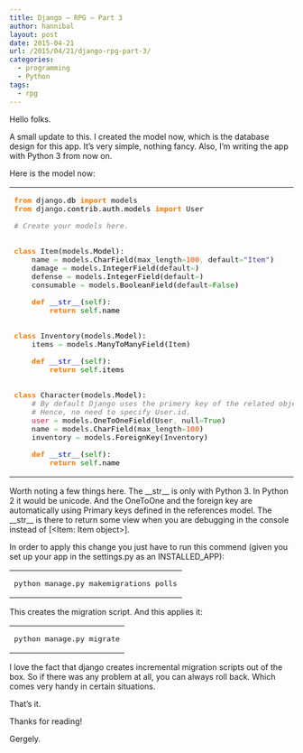 ```yaml
---
title: Django – RPG – Part 3
author: hannibal
layout: post
date: 2015-04-21
url: /2015/04/21/django-rpg-part-3/
categories:
  - programming
  - Python
tags:
  - rpg
---
```

Hello folks.

A small update to this. I created the model now, which is the database design for this app. It&#8217;s very simple, nothing fancy. Also, I&#8217;m writing the app with Python 3 from now on.

Here is the model now:

<div class="wp_syntax">
  <table>
    <tr>
      <td class="code">
        <pre class="python" style="font-family:monospace;"><span style="color: #ff7700;font-weight:bold;">from</span> django.<span style="color: black;">db</span> <span style="color: #ff7700;font-weight:bold;">import</span> models
<span style="color: #ff7700;font-weight:bold;">from</span> django.<span style="color: black;">contrib</span>.<span style="color: black;">auth</span>.<span style="color: black;">models</span> <span style="color: #ff7700;font-weight:bold;">import</span> User
&nbsp;
<span style="color: #808080; font-style: italic;"># Create your models here.</span>
&nbsp;
&nbsp;
<span style="color: #ff7700;font-weight:bold;">class</span> Item<span style="color: black;">&#40;</span>models.<span style="color: black;">Model</span><span style="color: black;">&#41;</span>:
    name <span style="color: #66cc66;">=</span> models.<span style="color: black;">CharField</span><span style="color: black;">&#40;</span>max_length<span style="color: #66cc66;">=</span><span style="color: #ff4500;">100</span><span style="color: #66cc66;">,</span> default<span style="color: #66cc66;">=</span><span style="color: #483d8b;">"Item"</span><span style="color: black;">&#41;</span>
    damage <span style="color: #66cc66;">=</span> models.<span style="color: black;">IntegerField</span><span style="color: black;">&#40;</span>default<span style="color: #66cc66;">=</span><span style="color: #ff4500;"></span><span style="color: black;">&#41;</span>
    defense <span style="color: #66cc66;">=</span> models.<span style="color: black;">IntegerField</span><span style="color: black;">&#40;</span>default<span style="color: #66cc66;">=</span><span style="color: #ff4500;"></span><span style="color: black;">&#41;</span>
    consumable <span style="color: #66cc66;">=</span> models.<span style="color: black;">BooleanField</span><span style="color: black;">&#40;</span>default<span style="color: #66cc66;">=</span><span style="color: #008000;">False</span><span style="color: black;">&#41;</span>
&nbsp;
    <span style="color: #ff7700;font-weight:bold;">def</span> <span style="color: #0000cd;">__str__</span><span style="color: black;">&#40;</span><span style="color: #008000;">self</span><span style="color: black;">&#41;</span>:
        <span style="color: #ff7700;font-weight:bold;">return</span> <span style="color: #008000;">self</span>.<span style="color: black;">name</span>
&nbsp;
&nbsp;
<span style="color: #ff7700;font-weight:bold;">class</span> Inventory<span style="color: black;">&#40;</span>models.<span style="color: black;">Model</span><span style="color: black;">&#41;</span>:
    items <span style="color: #66cc66;">=</span> models.<span style="color: black;">ManyToManyField</span><span style="color: black;">&#40;</span>Item<span style="color: black;">&#41;</span>
&nbsp;
    <span style="color: #ff7700;font-weight:bold;">def</span> <span style="color: #0000cd;">__str__</span><span style="color: black;">&#40;</span><span style="color: #008000;">self</span><span style="color: black;">&#41;</span>:
        <span style="color: #ff7700;font-weight:bold;">return</span> <span style="color: #008000;">self</span>.<span style="color: black;">items</span>
&nbsp;
&nbsp;
<span style="color: #ff7700;font-weight:bold;">class</span> Character<span style="color: black;">&#40;</span>models.<span style="color: black;">Model</span><span style="color: black;">&#41;</span>:
    <span style="color: #808080; font-style: italic;"># By default Django uses the primery key of the related object.</span>
    <span style="color: #808080; font-style: italic;"># Hence, no need to specify User.id.</span>
    <span style="color: #dc143c;">user</span> <span style="color: #66cc66;">=</span> models.<span style="color: black;">OneToOneField</span><span style="color: black;">&#40;</span>User<span style="color: #66cc66;">,</span> null<span style="color: #66cc66;">=</span><span style="color: #008000;">True</span><span style="color: black;">&#41;</span>
    name <span style="color: #66cc66;">=</span> models.<span style="color: black;">CharField</span><span style="color: black;">&#40;</span>max_length<span style="color: #66cc66;">=</span><span style="color: #ff4500;">100</span><span style="color: black;">&#41;</span>
    inventory <span style="color: #66cc66;">=</span> models.<span style="color: black;">ForeignKey</span><span style="color: black;">&#40;</span>Inventory<span style="color: black;">&#41;</span>
&nbsp;
    <span style="color: #ff7700;font-weight:bold;">def</span> <span style="color: #0000cd;">__str__</span><span style="color: black;">&#40;</span><span style="color: #008000;">self</span><span style="color: black;">&#41;</span>:
        <span style="color: #ff7700;font-weight:bold;">return</span> <span style="color: #008000;">self</span>.<span style="color: black;">name</span></pre>
      </td>
    </tr>
  </table>
</div>

Worth noting a few things here. The \_\_str\_\_ is only with Python 3. In Python 2 it would be unicode. And the OneToOne and the foreign key are automatically using Primary keys defined in the references model. The \_\_str\_\_ is there to return some view when you are debugging in the console instead of [<Item: Item object>].

In order to apply this change you just have to run this commend (given you set up your app in the settings.py as an INSTALLED_APP):

<div class="wp_syntax">
  <table>
    <tr>
      <td class="code">
        <pre class="bash" style="font-family:monospace;">python manage.py makemigrations polls</pre>
      </td>
    </tr>
  </table>
</div>

This creates the migration script. And this applies it:

<div class="wp_syntax">
  <table>
    <tr>
      <td class="code">
        <pre class="bash" style="font-family:monospace;">python manage.py migrate</pre>
      </td>
    </tr>
  </table>
</div>

I love the fact that django creates incremental migration scripts out of the box. So if there was any problem at all, you can always roll back. Which comes very handy in certain situations.

That&#8217;s it.

Thanks for reading!
  
Gergely.